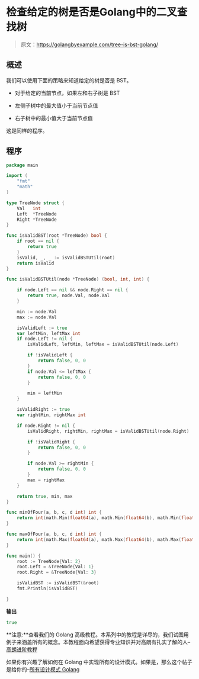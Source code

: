 # 检查给定的树是否是Golang中的二叉查找树

> 原文：<https://golangbyexample.com/tree-is-bst-golang/>

## **概述**

我们可以使用下面的策略来知道给定的树是否是 BST。

*   对于给定的当前节点，如果左和右子树是 BST

*   左侧子树中的最大值小于当前节点值

*   右子树中的最小值大于当前节点值

这是同样的程序。

## **程序**

```go
package main

import (
	"fmt"
	"math"
)

type TreeNode struct {
	Val   int
	Left  *TreeNode
	Right *TreeNode
}

func isValidBST(root *TreeNode) bool {
	if root == nil {
		return true
	}
	isValid, _, _ := isValidBSTUtil(root)
	return isValid
}

func isValidBSTUtil(node *TreeNode) (bool, int, int) {

	if node.Left == nil && node.Right == nil {
		return true, node.Val, node.Val
	}

	min := node.Val
	max := node.Val

	isValidLeft := true
	var leftMin, leftMax int
	if node.Left != nil {
		isValidLeft, leftMin, leftMax = isValidBSTUtil(node.Left)

		if !isValidLeft {
			return false, 0, 0
		}
		if node.Val <= leftMax {
			return false, 0, 0
		}

		min = leftMin
	}

	isValidRight := true
	var rightMin, rightMax int

	if node.Right != nil {
		isValidRight, rightMin, rightMax = isValidBSTUtil(node.Right)

		if !isValidRight {
			return false, 0, 0
		}

		if node.Val >= rightMin {
			return false, 0, 0
		}
		max = rightMax
	}

	return true, min, max
}

func minOfFour(a, b, c, d int) int {
	return int(math.Min(float64(a), math.Min(float64(b), math.Min(float64(c), float64(d)))))
}

func maxOfFour(a, b, c, d int) int {
	return int(math.Max(float64(a), math.Max(float64(b), math.Max(float64(c), float64(d)))))
}

func main() {
	root := TreeNode{Val: 2}
	root.Left = &TreeNode{Val: 1}
	root.Right = &TreeNode{Val: 3}

	isValidBST := isValidBST(&root)
	fmt.Println(isValidBST)

}
```

**输出**

```go
true
```

**注意:**查看我们的 Golang 高级教程。本系列中的教程是详尽的，我们试图用例子来涵盖所有的概念。本教程面向希望获得专业知识并对高朗有扎实了解的人–[高朗进阶教程](https://golangbyexample.com/golang-comprehensive-tutorial/)

如果你有兴趣了解如何在 Golang 中实现所有的设计模式。如果是，那么这个帖子是给你的–[所有设计模式 Golang](https://golangbyexample.com/all-design-patterns-golang/)